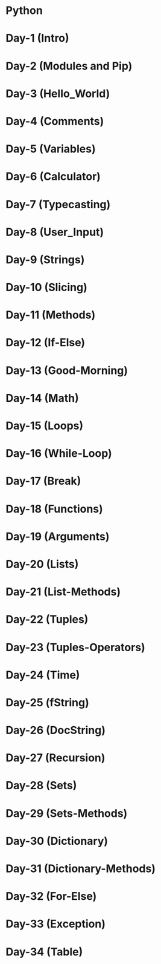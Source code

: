 # Python

# Day-1 (Intro)
# Day-2 (Modules and Pip)
# Day-3 (Hello_World)
# Day-4 (Comments)
# Day-5 (Variables)
# Day-6 (Calculator)
# Day-7 (Typecasting)
# Day-8 (User_Input)
# Day-9 (Strings)
# Day-10 (Slicing)
# Day-11 (Methods)
# Day-12 (If-Else)
# Day-13 (Good-Morning)
# Day-14 (Math)
# Day-15 (Loops)
# Day-16 (While-Loop)
# Day-17 (Break)
# Day-18 (Functions)
# Day-19 (Arguments)
# Day-20 (Lists)
# Day-21 (List-Methods)
# Day-22 (Tuples)
# Day-23 (Tuples-Operators)
# Day-24 (Time)
# Day-25 (fString)
# Day-26 (DocString)
# Day-27 (Recursion)
# Day-28 (Sets)
# Day-29 (Sets-Methods)
# Day-30 (Dictionary)
# Day-31 (Dictionary-Methods)
# Day-32 (For-Else)
# Day-33 (Exception)
# Day-34 (Table)
